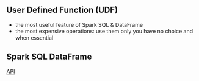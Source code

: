 ## User Defined Function (UDF)
- the most useful feature of Spark SQL & DataFrame 
- the most expensive operations: use them only you have no choice and when essential

## Spark SQL DataFrame
[API](https://spark.apache.org/docs/latest/api/python/reference/pyspark.sql/dataframe.html)
